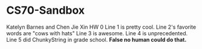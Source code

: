 # CS70-Sandbox
Katelyn Barnes and Chen Jie Xin HW 0
Line 1 is pretty cool.
Line 2's favorite words are "cows with hats"
Line 3 is awesome.
Line 4 is unprecedented.
Line 5 did ChunkyString in grade school. **False no human could do that.** 
